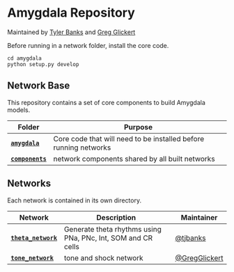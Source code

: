 # Amygdala Repository 

Maintained by [Tyler Banks](https://github.com/tjbanks) and [Greg Glickert](https://github.com/GregGlickert)


Before running in a network folder, install the core code.
```
cd amygdala
python setup.py develop
```

## Network Base

This repository contains a set of core components to build Amygdala models.

| Folder                    | Purpose |
|-------------------------------|---------|
| **[`amygdala`](./amygdala)**         | Core code that will need to be installed before running networks|
| **[`components`](./components)**         | network components shared by all built networks|

## Networks

Each network is contained in its own directory.

| Network                    | Description | Maintainer
|-------------------------------|---------|------|
| **[`theta_network`](./theta_network)**         | Generate theta rhythms using PNa, PNc, Int, SOM and CR cells | [@tjbanks](https://github.com/tjbanks)|
| **[`tone_network`](./components)**         | tone and shock network| [@GregGlickert](https://github.com/GregGlickert)|